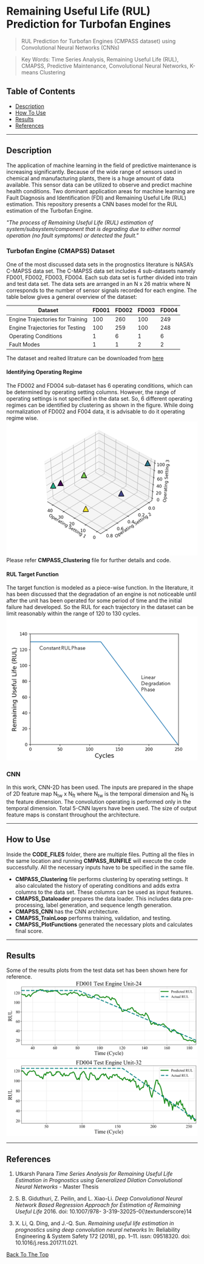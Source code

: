 # Remaining Useful Life (RUL) Prediction for Turbofan Engines

 > RUL Prediction for Turbofan Engines (CMPASS dataset) using Convolutional Neural Networks (CNNs)

 > Key Words: Time Series Analysis, Remaining Useful Life (RUL), CMAPSS, Predictive Maintenance, Convolutional Neural Networks, K-means Clustering

## Table of Contents

- [Description](#description)
- [How To Use](#how-to-use)
- [Results](#results)
- [References](#references)

------------------
## Description

The application of machine learning in the field of predictive maintenance is increasing significantly. Because of the wide range of sensors used in chemical and manufacturing plants, there is a huge amount of data available. This sensor data can be utilized to observe and predict machine health conditions. Two dominant application areas for machine learning are Fault Diagnosis and Identification (FDI) and Remaining Useful Life (RUL) estimation. This repository presents a CNN bases model for the RUL estimation of the Turbofan Engine.

*"The process of Remaining Useful Life (RUL) estimation of system/subsystem/component that is degrading due to either normal operation (no fault symptoms) or detected the fault."*

### Turbofan Engine (CMAPSS) Dataset
One of the most discussed data sets in the prognostics literature is NASA’s C-MAPSS data set. The C-MAPSS data set includes 4 sub-datasets namely FD001, FD002, FD003, FD004. Each sub data set is further divided into train and test data set. The data sets are arranged in an N x 26 matrix where N corresponds to the number of sensor signals recorded for each engine. The table below gives a general overview of the dataset:

Dataset | FD001 | FD002 | FD003 | FD004 
------- | -----| ------| ------| -----
Engine Trajectories for Training| 100 | 260 | 100 | 249
Engine Trajectories for Testing | 100 | 259 | 100 | 248
Operating Conditions | 1 | 6 | 1 | 6
Fault Modes | 1 | 1 | 2 | 2

 The dataset and realted litrature can be downloaded from [here](https://ti.arc.nasa.gov/tech/dash/groups/pcoe/prognostic-data-repository/)

#### Identifying Operating Regime
The FD002 and FD004 sub-dataset has 6 operating conditions, which can be determined by operating setting columns. However, the range of operating settings is not specified in the data set. So, 6 different operating regimes can be identified by clustering as shown in the figure. While doing normalization of FD002 and F004 data, it is advisable to do it operating regime wise. 
![cluster](Images/cluster.png)
Please refer **CMPASS_Clustering** file for further details and code.

#### RUL Target Function
The target function is modeled as a piece-wise function. In the literature, it has been discussed that the degradation of an engine is not noticeable until after the unit has been operated for some period of time and the initial failure had developed. So the RUL for each trajectory in the dataset can be limit reasonably within the range of 120 to 130 cycles.
![piecewise_function](Images/piecewise_function.png)

### CNN
In this work, CNN-2D has been used. The inputs are prepared in the shape of 2D feature map N<sub>tw</sub> x N<sub>ft</sub> where N<sub>tw</sub> is the temporal dimension and N<sub>ft</sub> is the feature dimension. The convolution operating is performed only in the temporal dimension. Total 5-CNN layers have been used. The size of output feature maps is constant throughout the architecture.

---------
## How to Use
Inside the **CODE_FILES** folder, there are multiple files. Putting all the files in the same location and running **CMPASS_RUNFILE** will execute the code successfully. All the necessary inputs have to be specified in the same file. 

- **CMPASS_Clustering** file performs clustering by operating settings. It also calculated the history of operating conditions and adds extra columns to the data set. These columns can be used as input features.
- **CMAPSS_Dataloader** prepares the data loader. This includes data pre-processing, label generation, and sequence length generation.
- **CMAPSS_CNN** has the CNN architecture.
- **CMAPSS_TrainLoop** performs training, validation, and testing.
- **CMAPSS_PlotFunctions** generated the necessary plots and calculates final score.

------------
## Results
Some of the results plots from the test data set has been shown here for reference.
![FD001_test](Images/FD001_test.png)
![FD004_test](Images/FD004_test.png)
 
----------------
## References
1.  Utkarsh Panara *Time Series Analysis for Remaining Useful Life Estimation in Prognostics using Generalized Dilation Convolutional Neural Networks* - Master Thesis 

2. S. B. Giduthuri, Z. Peilin, and L. Xiao-Li. *Deep Convolutional Neural Network Based Regression Approach for Estimation of Remaining Useful Life* 2016. doi: 10.1007/978- 3-319-32025-0{\textunderscore}14

3. X. Li, Q. Ding, and J.-Q. Sun. *Remaining useful life estimation in prognostics using deep convolution neural networks* In: Reliability Engineering & System Safety 172 (2018), pp. 1–11. issn: 09518320. doi: 10.1016/j.ress.2017.11.021.

[Back To The Top](#remaining-useful-life-(RUL)-prediction-for-turbofan-engines)